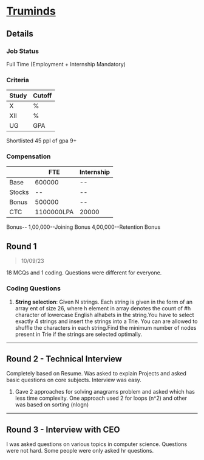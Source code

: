 
# [Truminds](https://www.truminds.com/home)

## Details

### Job Status

Full Time (Employment + Internship Mandatory)

### Criteria

| Study | Cutoff |
|-------|--------|
| X     | %      |
| XII   | %      |
| UG    | GPA    |

[comment]: # (Any other details go under this. This is a comment)
Shortlisted 45 ppl of gpa 9+

### Compensation

|        | FTE        | Internship |
|--------|------------|------------|
| Base   | 600000     | --         |
| Stocks | --         | --         |
| Bonus  | 500000     | --         |
| CTC    | 1100000LPA | 20000      |

[comment]: # (Details about the rounds go under this comment.)
Bonus--
1,00,000--Joining Bonus
4,00,000--Retention Bonus

## Round 1

> 10/09/23

[comment]: # (Summary of the sections and experience below this comment.)

18 MCQs and 1 coding. Questions were different for everyone.

### Coding Questions

1. **String selection**: Given N strings. Each string is given in the form of an array ent of size 26, where h element in array denotes the count of #h character of lowercase English alhabets in the string.You have to select exactly 4 strings and insert the strings into a Trie. You can are allowed to shuffle the characters in each string.Find the minimum number of nodes present in Trie if the strings are selected optimally.
   
---

## Round 2 - Technical Interview

Completely based on Resume. Was asked to explain Projects and asked basic questions on core subjects. Interview was easy.
1. Gave 2 approaches for solving anagrams problem and asked which has less time complexity. One approach used 2 for loops (n^2) and other was based on sorting (nlogn)

---

## Round 3 - Interview with CEO

I was asked questions on various topics in computer science. Questions were not hard. Some people were only asked hr questions.

